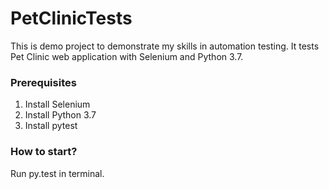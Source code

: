 # PetClinicTests
This is demo project to demonstrate my skills in automation testing.
It tests Pet Clinic web application with Selenium and Python 3.7.

### Prerequisites
1. Install Selenium
2. Install Python 3.7
3. Install pytest

### How to start?
Run py.test in terminal.
